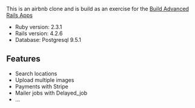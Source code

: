 This is an airbnb clone and is build as an exercise for the [Build Advanced Rails
Apps](http://rubythursday.com/pilot-course-signup)

* Ruby version: 2.3.1
* Rails version: 4.2.6
* Database: Postgresql 9.5.1

## Features
* Search locations
* Upload multiple images
* Payments with Stripe
* Mailer jobs with Delayed_job
* ...
